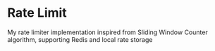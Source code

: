 # Rate Limit

My rate limiter implementation inspired from Sliding Window Counter algorithm, supporting Redis and local rate storage
